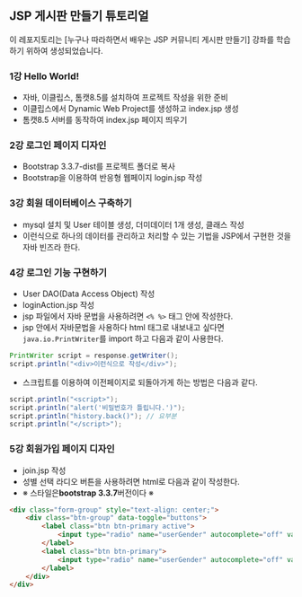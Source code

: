 ## JSP 게시판 만들기 튜토리얼
이 레포지토리는 [누구나 따라하면서 배우는 JSP 커뮤니티 게시판 만들기] 강좌를 학습하기 위하여 생성되었습니다.

### 1강  Hello World!
- 자바, 이클립스, 톰캣8.5를 설치하여 프로젝트 작성을 위한 준비
- 이클립스에서 Dynamic Web Project를 생성하고 index.jsp 생성
- 톰캣8.5 서버를 동작하여 index.jsp 페이지 띄우기

### 2강  로그인 페이지 디자인
- Bootstrap 3.3.7-dist를 프로젝트 폴더로 복사
- Bootstrap을 이용하여 반응형 웹페이지 login.jsp 작성

### 3강  회원 데이터베이스 구축하기
- mysql 설치 및 User 테이블 생성, 더미데이터 1개 생성, 클래스 작성
- 이런식으로 하나의 데이터를 관리하고 처리할 수 있는 기법을 JSP에서 구현한 것을 자바 빈즈라 한다.

### 4강  로그인 기능 구현하기
- User DAO(Data Access Object) 작성
- loginAction.jsp 작성
- jsp 파일에서 자바 문법을 사용하려면 `<% %>` 태그 안에 작성한다.
- jsp 안에서 자바문법을 사용하다 html 태그로 내보내고 싶다면 `java.io.PrintWriter`를 import 하고 다음과 같이 사용한다. 
```java
PrintWriter script = response.getWriter();
script.println("<div>이런식으로 작성</div>");
```
- 스크립트를 이용하여 이전페이지로 되돌아가게 하는 방법은 다음과 같다.
```java
script.println("<script>");
script.println("alert('비밀번호가 틀립니다.')");
script.println("history.back()"); // 요부분
script.println("</script>");
```

### 5강 회원가입 페이지 디자인
- join.jsp 작성
- 성별 선택 라디오 버튼을 사용하려면 html로 다음과 같이 작성한다.
- ※ 스타일은<b>bootstrap 3.3.7</b>버전이다 ※
```html
<div class="form-group" style="text-align: center;">
    <div class="btn-group" data-toggle="buttons">
        <label class="btn btn-primary active">
            <input type="radio" name="userGender" autocomplete="off" value="남자" checked>남자
        </label>
        <label class="btn btn-primary">
            <input type="radio" name="userGender" autocomplete="off" value="여자" checked>여자
        </label>
    </div>
</div>
```